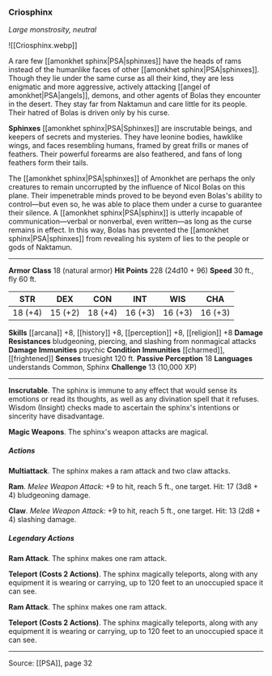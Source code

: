 ### Criosphinx
_Large monstrosity, neutral_

![[Criosphinx.webp]]

A rare few [[amonkhet sphinx|PSA|sphinxes]] have the heads of rams instead of the humanlike faces of other [[amonkhet sphinx|PSA|sphinxes]]. Though they lie under the same curse as all their kind, they are less enigmatic and more aggressive, actively attacking [[angel of amonkhet|PSA|angels]], demons, and other agents of Bolas they encounter in the desert. They stay far from Naktamun and care little for its people. Their hatred of Bolas is driven only by his curse.

**Sphinxes** [[amonkhet sphinx|PSA|Sphinxes]] are inscrutable beings, and keepers of secrets and mysteries. They have leonine bodies, hawklike wings, and faces resembling humans, framed by great frills or manes of feathers. Their powerful forearms are also feathered, and fans of long feathers form their tails.

The [[amonkhet sphinx|PSA|sphinxes]] of Amonkhet are perhaps the only creatures to remain uncorrupted by the influence of Nicol Bolas on this plane. Their impenetrable minds proved to be beyond even Bolas's ability to control—but even so, he was able to place them under a curse to guarantee their silence. A [[amonkhet sphinx|PSA|sphinx]] is utterly incapable of communication—verbal or nonverbal, even written—as long as the curse remains in effect. In this way, Bolas has prevented the [[amonkhet sphinx|PSA|sphinxes]] from revealing his system of lies to the people or gods of Naktamun.






---

**Armor Class** 18 (natural armor)
**Hit Points** 228 (24d10 + 96)
**Speed** 30 ft., fly 60 ft.

| STR     | DEX     | CON     | INT     | WIS     | CHA     |
|---------|---------|---------|---------|---------|---------|
| 18 (+4) | 15 (+2) | 18 (+4) | 16 (+3) | 16 (+3) | 16 (+3) |

**Skills** [[arcana]] +8, [[history]] +8, [[perception]] +8, [[religion]] +8
**Damage Resistances** bludgeoning, piercing, and slashing from nonmagical attacks
**Damage Immunities** psychic
**Condition Immunities** [[charmed]], [[frightened]]
**Senses** truesight 120 ft.
**Passive Perception** 18
**Languages** understands Common, Sphinx
**Challenge** 13 (10,000 XP)

---

**Inscrutable**. The sphinx is immune to any effect that would sense its emotions or read its thoughts, as well as any divination spell that it refuses. Wisdom (Insight) checks made to ascertain the sphinx's intentions or sincerity have disadvantage.

**Magic Weapons**. The sphinx's weapon attacks are magical.

##### Actions
**Multiattack**. The sphinx makes a ram attack and two claw attacks.

**Ram**. _Melee Weapon Attack:_ +9 to hit, reach 5 ft., one target. Hit: 17 (3d8 + 4) bludgeoning damage.

**Claw**. _Melee Weapon Attack:_ +9 to hit, reach 5 ft., one target. Hit: 13 (2d8 + 4) slashing damage.

##### Legendary Actions
**Ram Attack**. The sphinx makes one ram attack.

**Teleport (Costs 2 Actions)**. The sphinx magically teleports, along with any equipment it is wearing or carrying, up to 120 feet to an unoccupied space it can see.

**Ram Attack**. The sphinx makes one ram attack.

**Teleport (Costs 2 Actions)**. The sphinx magically teleports, along with any equipment it is wearing or carrying, up to 120 feet to an unoccupied space it can see.


---

Source: [[PSA]], page 32